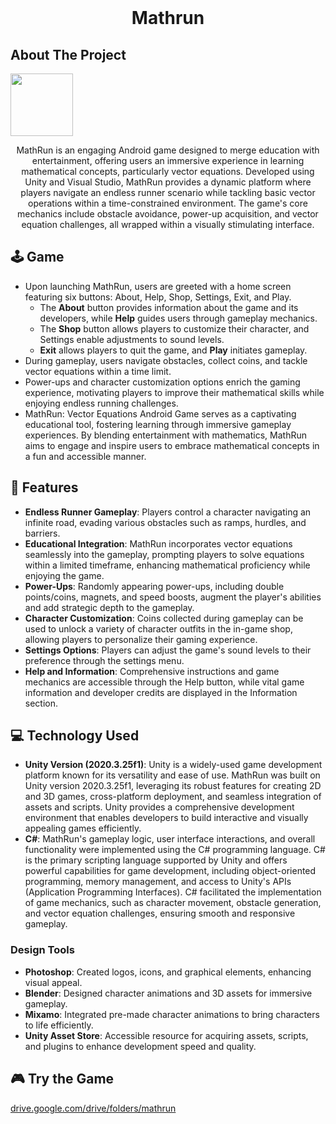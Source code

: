 <!-- PROJECT LOGO -->
<br />
<h1 align="center">Mathrun</h1>

<!-- ABOUT THE PROJECT -->

## About The Project
<img src='https://cjaylxcmzxbovendcgcs.supabase.co/storage/v1/object/public/Mathrun/Mathrun-home.png' width='100' height='100'>

<p align="center">
MathRun is an engaging Android game designed to merge education with entertainment, offering users an immersive experience in learning mathematical concepts, particularly vector equations. Developed using Unity and Visual Studio, MathRun provides a dynamic platform where players navigate an endless runner scenario while tackling basic vector operations within a time-constrained environment. The game's core mechanics include obstacle avoidance, power-up acquisition, and vector equation challenges, all wrapped within a visually stimulating interface.
</p>

<!-- GAMEPLAY -->

## 🕹 Game 
- Upon launching MathRun, users are greeted with a home screen featuring six buttons: About, Help, Shop, Settings, Exit, and Play. 
  - The **About** button provides information about the game and its developers, while **Help** guides users through gameplay mechanics.
  - The **Shop** button allows players to customize their character, and Settings enable adjustments to sound levels.
  - **Exit** allows players to quit the game, and **Play** initiates gameplay.
- During gameplay, users navigate obstacles, collect coins, and tackle vector equations within a time limit. 
- Power-ups and character customization options enrich the gaming experience, motivating players to improve their mathematical skills while enjoying endless running challenges.
- MathRun: Vector Equations Android Game serves as a captivating educational tool, fostering learning through immersive gameplay experiences. By blending entertainment with mathematics, MathRun aims to engage and inspire users to embrace mathematical concepts in a fun and accessible manner.

<!-- FEATURES -->
## 📝 Features
- **Endless Runner Gameplay**: Players control a character navigating an infinite road, evading various obstacles such as ramps, hurdles, and barriers.
- **Educational Integration**: MathRun incorporates vector equations seamlessly into the gameplay, prompting players to solve equations within a limited timeframe, enhancing mathematical proficiency while enjoying the game.
- **Power-Ups**: Randomly appearing power-ups, including double points/coins, magnets, and speed boosts, augment the player's abilities and add strategic depth to the gameplay.
- **Character Customization**: Coins collected during gameplay can be used to unlock a variety of character outfits in the in-game shop, allowing players to personalize their gaming experience.
- **Settings Options**: Players can adjust the game's sound levels to their preference through the settings menu.
- **Help and Information**: Comprehensive instructions and game mechanics are accessible through the Help button, while vital game information and developer credits are displayed in the Information section.

<!-- TECHNOLOGY USED -->
## 💻 Technology Used
  - **Unity Version (2020.3.25f1)**: Unity is a widely-used game development platform known for its versatility and ease of use. MathRun was built on Unity version 2020.3.25f1, leveraging its robust features for creating 2D and 3D games, cross-platform deployment, and seamless integration of assets and scripts. Unity provides a comprehensive development environment that enables developers to build interactive and visually appealing games efficiently.
  - **C#**: MathRun's gameplay logic, user interface interactions, and overall functionality were implemented using the C# programming language. C# is the primary scripting language supported by Unity and offers powerful capabilities for game development, including object-oriented programming, memory management, and access to Unity's APIs (Application Programming Interfaces). C# facilitated the implementation of game mechanics, such as character movement, obstacle generation, and vector equation challenges, ensuring smooth and responsive gameplay.
  ### Design Tools
  - **Photoshop**: Created logos, icons, and graphical elements, enhancing visual appeal.
  - **Blender**: Designed character animations and 3D assets for immersive gameplay.
  - **Mixamo**: Integrated pre-made character animations to bring characters to life efficiently.
  - **Unity Asset Store**: Accessible resource for acquiring assets, scripts, and plugins to enhance development speed and quality.

<!-- DEMO -->
## 🎮 Try the Game
[drive.google.com/drive/folders/mathrun](https://drive.google.com/file/d/1rlcI6plmv435qjlw4Fy2_sfabKtXOXa5/view?usp=sharing)

